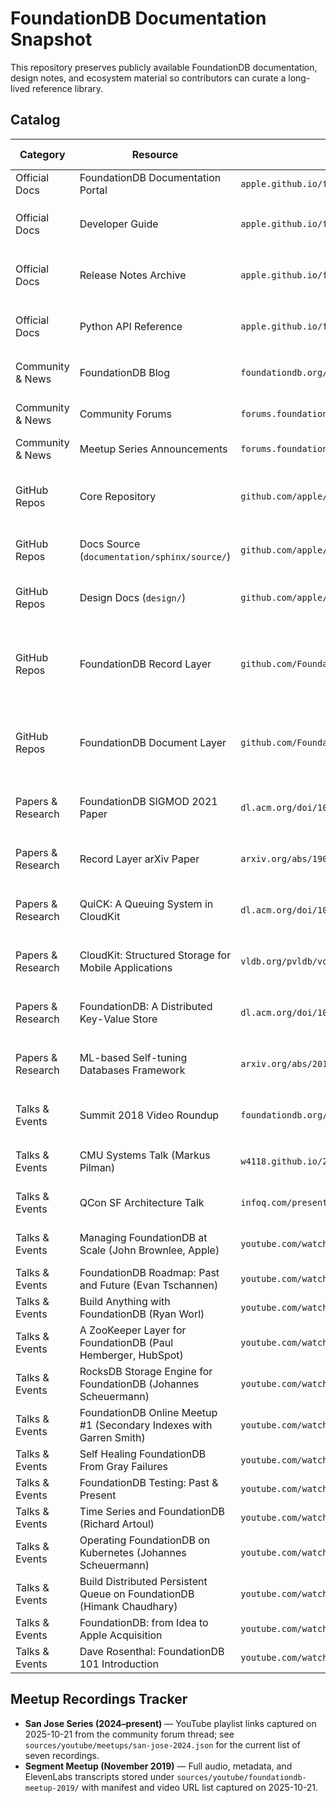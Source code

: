 # FoundationDB Documentation Snapshot

This repository preserves publicly available FoundationDB documentation, design notes, and ecosystem material so contributors can curate a long-lived reference library.

## Catalog

| Category | Resource | Location | Capture Status | Last Capture | Notes |
| --- | --- | --- | --- | --- | --- |
| Official Docs | FoundationDB Documentation Portal | `apple.github.io/foundationdb` | HTML snapshot (`sources/apple/2025/index.html`) | 2025-10-21 | Checksum `e344a9b…e7e8`; metadata in `sources/apple/2025/index.json`. |
| Official Docs | Developer Guide | `apple.github.io/foundationdb/developer-guide.html` | HTML snapshot (`sources/apple/2025/developer-guide.html`) | 2025-10-21 | Checksum `65a63aa4…0490`; metadata in `sources/apple/2025/developer-guide.json`. |
| Official Docs | Release Notes Archive | `apple.github.io/foundationdb/release-notes.html` | HTML snapshot (`sources/apple/2025/release-notes.html`) | 2025-10-21 | Checksum `fa316a00…bd25`; metadata in `sources/apple/2025/release-notes.json`. |
| Official Docs | Python API Reference | `apple.github.io/foundationdb/api-python.html` | HTML snapshot (`sources/apple/2025/api-python.html`) | 2025-10-21 | Checksum `4a47ada0…ae10`; metadata in `sources/apple/2025/api-python.json`. |
| Community & News | FoundationDB Blog | `foundationdb.org/blog` | HTML mirror (`sources/web/foundationdb-blog/`) | 2025-10-21 | Snapshot via `wget`; metadata + checksums in `metadata.json` (archive checksum `71062ebe…2a05`). |
| Community & News | Community Forums | `forums.foundationdb.org` | JSON dump (`archives/forums/2025-10-21/`) | 2025-10-21 | 2,057 topics via Discourse API; checksums + metadata captured (`archive checksum e08bc63f…f1da`). |
| Community & News | Meetup Series Announcements | `forums.foundationdb.org/t/foundationdb-meetup-in-san-jose/4448` | Links catalogued (`sources/youtube/meetups/san-jose-2024.json`) | 2025-10-21 | Monthly agendas plus seven recording links (see tracker below). |
| GitHub Repos | Core Repository | `github.com/apple/foundationdb` | Mirrored (`mirrors/apple/foundationdb.git`) | 2025-10-21 | Bare repo plus issues (`archives/apple/foundationdb-issues.ndjson`) and release notes (`archives/apple/foundationdb-releases.ndjson`). |
| GitHub Repos | Docs Source (`documentation/sphinx/source/`) | `github.com/apple/foundationdb/tree/main/documentation/sphinx/source` | Snapshot (`sources/github/apple/foundationdb/documentation/sphinx/`) | 2025-10-21 | SHA-256 manifest + metadata (`metadata.json`) covering 152 files; archive checksum `acc65b59…dbd1`. |
| GitHub Repos | Design Docs (`design/`) | `github.com/apple/foundationdb/tree/main/design` | Snapshot (`sources/github/apple/foundationdb/design/`) | 2025-10-21 | SHA-256 manifest + metadata (`design-metadata.json`) covering 39 files; archive checksum `64c3f22c…846a`. |
| GitHub Repos | FoundationDB Record Layer | `github.com/FoundationDB/fdb-record-layer` | Mirrored (`mirrors/FoundationDB/fdb-record-layer.git`) | 2025-10-21 | Bare repo plus issues (`archives/FoundationDB/fdb-record-layer-issues.ndjson`) and release notes (`archives/FoundationDB/fdb-record-layer-releases.ndjson`). |
| GitHub Repos | FoundationDB Document Layer | `github.com/FoundationDB/fdb-document-layer` | Mirrored (`mirrors/FoundationDB/fdb-document-layer.git`) | 2025-10-21 | Bare repo plus issues (`archives/FoundationDB/fdb-document-layer-issues.ndjson`) and release notes (`archives/FoundationDB/fdb-document-layer-releases.ndjson`). |
| Papers & Research | FoundationDB SIGMOD 2021 Paper | `dl.acm.org/doi/10.1145/3448016.3457559` | PDF archived (`sources/papers/2021/foundationdb-sigmod21.pdf`) | 2025-10-21 | Checksum `ce786e99…2b26`; metadata in `sources/papers/2021/foundationdb-sigmod21.json`. |
| Papers & Research | Record Layer arXiv Paper | `arxiv.org/abs/1901.04452` | PDF archived (`sources/papers/2019/record-layer-2019.pdf`) | 2025-10-21 | Checksum `ad055b5c…bb4c`; metadata in `sources/papers/2019/record-layer-2019.json`. |
| Papers & Research | QuiCK: A Queuing System in CloudKit | `dl.acm.org/doi/10.1145/3448016.3457557` | PDF archived (`sources/papers/2021/quick-sigmod21.pdf`) | 2025-10-21 | Checksum `36417037…3146`; metadata in `sources/papers/2021/quick-sigmod21.json`. |
| Papers & Research | CloudKit: Structured Storage for Mobile Applications | `vldb.org/pvldb/vol11/p833-tschannen.pdf` | PDF archived (`sources/papers/2018/click-cloudkit-vldb2018.pdf`) | 2025-10-21 | Checksum `9027ac0e…fefe`; metadata in `sources/papers/2018/click-cloudkit-vldb2018.json`. |
| Papers & Research | FoundationDB: A Distributed Key-Value Store | `dl.acm.org/doi/10.1145/3592759` | PDF archived (`sources/papers/2023/foundationdb-cacm-2023.pdf`) | 2025-10-21 | Checksum `f67cb8ff…6a56`; metadata in `sources/papers/2023/foundationdb-cacm-2023.json`. |
| Papers & Research | ML-based Self-tuning Databases Framework | `arxiv.org/abs/2011.07921` | PDF archived (`sources/papers/2020/self-tuning-database-ml.pdf`) | 2025-10-21 | Checksum `3bebf5e7…8eb8`; metadata in `sources/papers/2020/self-tuning-database-ml.json`. |
| Talks & Events | Summit 2018 Video Roundup | `foundationdb.org/blog/foundationdb-summit-2018-video-roundup` | Audio captured (MP3 + metadata + transcripts) | 2025-10-21 | Assets plus JSON transcripts live under `sources/youtube/foundationdb-summit-2018/`. |
| Talks & Events | CMU Systems Talk (Markus Pilman) | `w4118.github.io/2020/10/20/foundationdb/` | Audio + transcript (`sources/youtube/cmu-systems-foundationdb/`) | 2025-10-21 | MP3, metadata, ElevenLabs transcript, manifest captured from YouTube (id `OJb8A6h9jQQ`). |
| Talks & Events | QCon SF Architecture Talk | `infoq.com/presentations/foundationdb-architecture/` | Audio + transcript (`sources/youtube/qcon-foundationdb-architecture/`) | 2025-10-21 | MP3, metadata, ElevenLabs transcript, manifest captured from YouTube (id `EMwhsGsxfPU`). |
| Talks & Events | Managing FoundationDB at Scale (John Brownlee, Apple) | `youtube.com/watch?v=A3U8M8pt3Ks` | Audio + transcript (`sources/youtube/talks/fdb-managing-at-scale/`) | 2025-10-21 | Summit session on operating large clusters; includes manifeste d assets and ElevenLabs transcript. |
| Talks & Events | FoundationDB Roadmap: Past and Future (Evan Tschannen) | `youtube.com/watch?v=PmSkp9zEVLg` | Audio + transcript (`sources/youtube/talks/fdb-roadmap-past-future/`) | 2025-10-21 | Roadmap briefing captured with audio metadata and transcript. |
| Talks & Events | Build Anything with FoundationDB (Ryan Worl) | `youtube.com/watch?v=WK0kiJKEi60` | Audio + transcript (`sources/youtube/talks/fdb-build-anything/`) | 2025-10-21 | Layer ecosystem overview; mp3 + transcript archived. |
| Talks & Events | A ZooKeeper Layer for FoundationDB (Paul Hemberger, HubSpot) | `youtube.com/watch?v=3FYpf1QMPgQ` | Audio + transcript (`sources/youtube/talks/fdb-zookeeper-layer/`) | 2025-10-21 | Coordination-layer implementation talk with manifest and transcript. |
| Talks & Events | RocksDB Storage Engine for FoundationDB (Johannes Scheuermann) | `youtube.com/watch?v=LibOOXxeraE` | Audio + transcript (`sources/youtube/talks/fdb-rocksdb-layer/`) | 2025-10-21 | Meetup session on alternate storage engine; full assets captured. |
| Talks & Events | FoundationDB Online Meetup #1 (Secondary Indexes with Garren Smith) | `youtube.com/watch?v=qD1h5CyzL0A` | Audio + transcript (`sources/youtube/talks/fdb-online-meetup-01/`) | 2025-10-21 | 80-minute online meetup archived with manifest and transcript. |
| Talks & Events | Self Healing FoundationDB From Gray Failures | `youtube.com/watch?v=zonHByBBb4M` | Audio + transcript (`sources/youtube/talks/fdb-self-healing-gray-failures/`) | 2025-10-21 | Reliability deep dive from meetup; mp3 + transcript available. |
| Talks & Events | FoundationDB Testing: Past & Present | `youtube.com/watch?v=IaB8jvjW0kk` | Audio + transcript (`sources/youtube/talks/fdb-testing-past-present/`) | 2025-10-21 | Comprehensive testing strategies session archived. |
| Talks & Events | Time Series and FoundationDB (Richard Artoul) | `youtube.com/watch?v=W6yQ9Pwgb1A` | Audio + transcript (`sources/youtube/talks/fdb-time-series-high-ingest/`) | 2025-10-21 | Lightning talk on high-ingest workloads captured with transcript. |
| Talks & Events | Operating FoundationDB on Kubernetes (Johannes Scheuermann) | `youtube.com/watch?v=Kf3kquvuing` | Audio + transcript (`sources/youtube/talks/fdb-kubernetes-dokday-2022/`) | 2025-10-21 | DoK Day EU session archived with metadata and transcript. |
| Talks & Events | Build Distributed Persistent Queue on FoundationDB (Himank Chaudhary) | `youtube.com/watch?v=r-pRx4ogInU` | Audio + transcript (`sources/youtube/talks/fdb-distributed-queue-sreday/`) | 2025-10-21 | SREday 2025 queue-layer implementation talk archived. |
| Talks & Events | FoundationDB: from Idea to Apple Acquisition | `youtube.com/watch?v=C1nZzQqcPZw` | Audio + transcript (`sources/youtube/talks/foundationdb-antithesis-history/`) | 2025-10-21 | Antithesis interview chronicling project history; includes transcript. |
| Talks & Events | Dave Rosenthal: FoundationDB 101 Introduction | `youtube.com/watch?v=Pq2Awy7KS2o` | Audio + transcript (`sources/youtube/talks/fdb-101-dave-rosenthal/`) | 2025-10-21 | Early 101 session recorded with manifest and transcript. |

## Meetup Recordings Tracker

- **San Jose Series (2024–present)** — YouTube playlist links captured on 2025-10-21 from the community forum thread; see `sources/youtube/meetups/san-jose-2024.json` for the current list of seven recordings.
- **Segment Meetup (November 2019)** — Full audio, metadata, and ElevenLabs transcripts stored under `sources/youtube/foundationdb-meetup-2019/` with manifest and video URL list captured on 2025-10-21.
